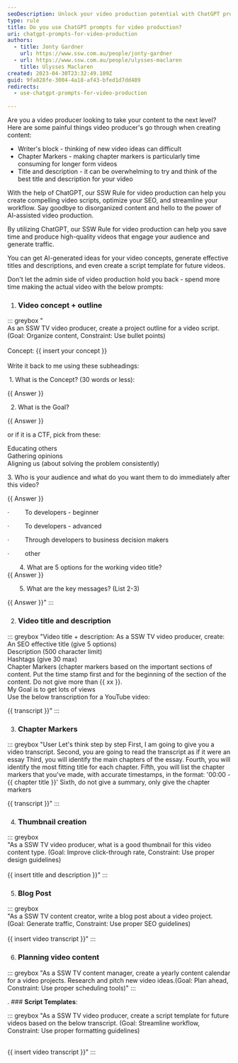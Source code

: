 ```yaml
---
seoDescription: Unlock your video production potential with ChatGPT prompts! Generate scripts, optimize SEO, and streamline workflows effortlessly.
type: rule
title: Do you use ChatGPT prompts for video production?
uri: chatgpt-prompts-for-video-production
authors:
  - title: Jonty Gardner
    url: https://www.ssw.com.au/people/jonty-gardner
  - url: https://www.ssw.com.au/people/ulysses-maclaren
    title: Ulysses Maclaren
created: 2023-04-30T23:32:49.109Z
guid: 9fa828fe-3004-4a18-af43-bfed1d7dd489
redirects:
  - use-chatgpt-prompts-for-video-production
    
---
```

Are you a video producer looking to take your content to the next level? Here are some painful things video producer's go through when creating content:

* Writer's block - thinking of new video ideas can difficult
* Chapter Markers - making chapter markers is particularly time consuming for longer form videos
* Title and description - it can be overwhelming to try and think of the best title and description for your video

With the help of ChatGPT, our SSW Rule for video production can help you create compelling video scripts, optimize your SEO, and streamline your workflow. Say goodbye to disorganized content and hello to the power of AI-assisted video production.

By utilizing ChatGPT, our SSW Rule for video production can help you save time and produce high-quality videos that engage your audience and generate traffic.

You can get AI-generated ideas for your video concepts, generate effective titles and descriptions, and even create a script template for future videos.

Don't let the admin side of video production hold you back - spend more time making the actual video with the below prompts:

1. ### **Video concept + outline**

::: greybox
   "\
   As an SSW TV video producer, create a project outline for a video script. (Goal: Organize content, Constraint: Use bullet points)\
   \
   Concept: {{ insert your concept }} \
   \
   Write it back to me using these subheadings:

    1. What is the Concept? (30 words or less):

   {{ Answer }}

   2. What is the Goal?  

   {{ Answer }}

   or if it is a CTF, pick from these:

   Educating others \
   Gathering opinions \
   Aligning us (about solving the problem consistently)

   3. Who is your audience and what do you want them to do immediately after this video?

   {{ Answer }}

   ·         To developers - beginner

   ·         To developers - advanced

   ·         Through developers to business decision makers

   ·         other

          4. What are 5 options for the working video title?  \
   {{ Answer }}

          5. What are the key messages? (List 2-3)

   {{ Answer }}"
:::

2. ### **Video title and description**

::: greybox
   "Video title + description: As a SSW TV video producer, create:\
   An SEO effective title (give 5 options)\
   Description (500 character limit)\
   Hashtags (give 30 max)\
   Chapter Markers (chapter markers based on the important sections of content. Put the time stamp first and for the beginning of the section of the content. Do not give more than {{ xx }}.\
   My Goal is to get lots of views\
   Use the below transcription for a YouTube video:

   {{ transcript }}"
:::

3. ### **Chapter Markers**

::: greybox
"User
Let's think step by step
First, I am going to give you a video transcript.
Second, you are going to read the transcript as if it were an essay
Third, you will identify the main chapters of the essay.
Fourth, you will identify the most fitting title for each chapter.
Fifth, you will list the chapter markers that you've made, with accurate timestamps, in the format: '00:00 - {{ chapter title }}'
Sixth, do not give a summary, only give the chapter markers

{{ transcript }}"
:::

4. ### **Thumbnail creation**

::: greybox  
   "As a SSW TV video producer, what is a good thumbnail for this video content type. (Goal: Improve click-through rate, Constraint: Use proper design guidelines)\
   \
   {{ insert title and description }}"
:::

5. ### **Blog Post**

::: greybox  
   "As a SSW TV content creator, write a blog post about a video project. (Goal: Generate traffic, Constraint: Use proper SEO guidelines)\
   \
   {{ insert video transcript }}"
:::

6. ### **Planning video content**

::: greybox
   "As a SSW TV content manager, create a yearly content calendar for a video projects. Research and pitch new video ideas.(Goal: Plan ahead, Constraint: Use proper scheduling tools)"
:::

. ### **Script Templates**:

::: greybox
   "As a SSW TV video producer, create a script template for future videos based on the below transcript. (Goal: Streamline workflow, Constraint: Use proper formatting guidelines)

   \
   {{ insert video transcript }}"
:::
